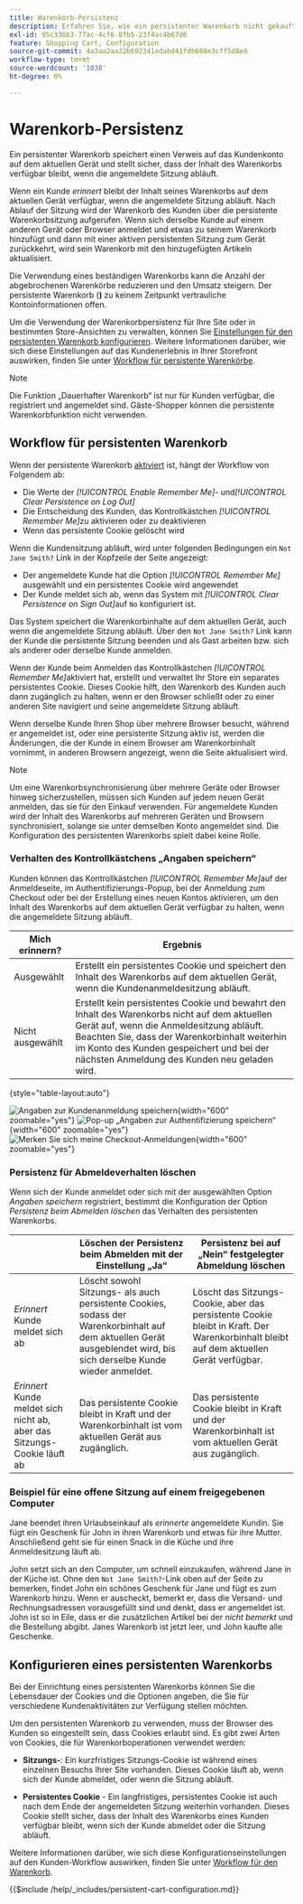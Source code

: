 ```yaml
---
title: Warenkorb-Persistenz
description: Erfahren Sie, wie ein persistenter Warenkorb nicht gekaufte Artikel im Warenkorb nachverfolgt und die Informationen für den nächsten Besuch des Kunden speichert.
exl-id: 95c336b3-77ac-4cf6-8fb5-23f4ac4b67d6
feature: Shopping Cart, Configuration
source-git-commit: 4a3aa2aa32b692341edabd41fdb608e3cff5d8e0
workflow-type: tm+mt
source-wordcount: '1038'
ht-degree: 0%

---
```


# Warenkorb-Persistenz

Ein persistenter Warenkorb speichert einen Verweis auf das Kundenkonto auf dem aktuellen Gerät und stellt sicher, dass der Inhalt des Warenkorbs verfügbar bleibt, wenn die angemeldete Sitzung abläuft.

Wenn ein Kunde _erinnert_ bleibt der Inhalt seines Warenkorbs auf dem aktuellen Gerät verfügbar, wenn die angemeldete Sitzung abläuft. Nach Ablauf der Sitzung wird der Warenkorb des Kunden über die persistente Warenkorbsitzung aufgerufen. Wenn sich derselbe Kunde auf einem anderen Gerät oder Browser anmeldet und etwas zu seinem Warenkorb hinzufügt und dann mit einer aktiven persistenten Sitzung zum Gerät zurückkehrt, wird sein Warenkorb mit den hinzugefügten Artikeln aktualisiert.

Die Verwendung eines beständigen Warenkorbs kann die Anzahl der abgebrochenen Warenkörbe reduzieren und den Umsatz steigern. Der persistente Warenkorb (**)** zu keinem Zeitpunkt vertrauliche Kontoinformationen offen.

Um die Verwendung der Warenkorbpersistenz für Ihre Site oder in bestimmten Store-Ansichten zu verwalten, können Sie [Einstellungen für den persistenten Warenkorb konfigurieren](#configure-a-persistent-cart). Weitere Informationen darüber, wie sich diese Einstellungen auf das Kundenerlebnis in Ihrer Storefront auswirken, finden Sie unter [Workflow für persistente Warenkörbe](#persistent-cart-workflow).

>[!NOTE]
>
>Die Funktion „Dauerhafter Warenkorb“ ist nur für Kunden verfügbar, die registriert und angemeldet sind. Gäste-Shopper können die persistente Warenkorbfunktion nicht verwenden.

## Workflow für persistenten Warenkorb

Wenn der persistente Warenkorb [aktiviert](#configure-a-persistent-cart) ist, hängt der Workflow von Folgendem ab:

- Die Werte der _[!UICONTROL Enable Remember Me]_- und&#x200B;_[!UICONTROL Clear Persistence on Log Out]_
- Die Entscheidung des Kunden, das Kontrollkästchen _[!UICONTROL Remember Me]_&#x200B;zu aktivieren oder zu deaktivieren
- Wenn das persistente Cookie gelöscht wird

Wenn die Kundensitzung abläuft, wird unter folgenden Bedingungen ein `Not Jane Smith?` Link in der Kopfzeile der Seite angezeigt:
- Der angemeldete Kunde hat die Option _[!UICONTROL Remember Me]_&#x200B;ausgewählt und ein persistentes Cookie wird angewendet
- Der Kunde meldet sich ab, wenn das System mit _[!UICONTROL Clear Persistence on Sign Out]_&#x200B;auf `No` konfiguriert ist.

Das System speichert die Warenkorbinhalte auf dem aktuellen Gerät, auch wenn die angemeldete Sitzung abläuft. Über den `Not Jane Smith?` Link kann der Kunde die persistente Sitzung beenden und als Gast arbeiten bzw. sich als anderer oder derselbe Kunde anmelden.

Wenn der Kunde beim Anmelden das Kontrollkästchen _[!UICONTROL Remember Me]_&#x200B;aktiviert hat, erstellt und verwaltet Ihr Store ein separates persistentes Cookie. Dieses Cookie hilft, den Warenkorb des Kunden auch dann zugänglich zu halten, wenn er den Browser schließt oder zu einer anderen Site navigiert und seine angemeldete Sitzung abläuft.

Wenn derselbe Kunde Ihren Shop über mehrere Browser besucht, während er angemeldet ist, oder eine persistente Sitzung aktiv ist, werden die Änderungen, die der Kunde in einem Browser am Warenkorbinhalt vornimmt, in anderen Browsern angezeigt, wenn die Seite aktualisiert wird.

>[!NOTE]
>
>Um eine Warenkorbsynchronisierung über mehrere Geräte oder Browser hinweg sicherzustellen, müssen sich Kunden auf jedem neuen Gerät anmelden, das sie für den Einkauf verwenden. Für angemeldete Kunden wird der Inhalt des Warenkorbs auf mehreren Geräten und Browsern synchronisiert, solange sie unter demselben Konto angemeldet sind. Die Konfiguration des persistenten Warenkorbs spielt dabei keine Rolle.

### Verhalten des Kontrollkästchens „Angaben speichern“

Kunden können das Kontrollkästchen _[!UICONTROL Remember Me]_&#x200B;auf der Anmeldeseite, im Authentifizierungs-Popup, bei der Anmeldung zum Checkout oder bei der Erstellung eines neuen Kontos aktivieren, um den Inhalt des Warenkorbs auf dem aktuellen Gerät verfügbar zu halten, wenn die angemeldete Sitzung abläuft.

| Mich erinnern? | Ergebnis |
| ------------ |  ------ |
| Ausgewählt | Erstellt ein persistentes Cookie und speichert den Inhalt des Warenkorbs auf dem aktuellen Gerät, wenn die Kundenanmeldesitzung abläuft. |
| Nicht ausgewählt | Erstellt kein persistentes Cookie und bewahrt den Inhalt des Warenkorbs nicht auf dem aktuellen Gerät auf, wenn die Anmeldesitzung abläuft. Beachten Sie, dass der Warenkorbinhalt weiterhin im Konto des Kunden gespeichert und bei der nächsten Anmeldung des Kunden neu geladen wird. |

{style="table-layout:auto"}

![Angaben zur Kundenanmeldung speichern](./assets/remember-me-customer-login.png){width="600" zoomable="yes"}
![Pop-up „Angaben zur Authentifizierung speichern“](./assets/remember-me-authentication-pop-up.png){width="600" zoomable="yes"}
![Merken Sie sich meine Checkout-Anmeldungen](./assets/remember-me-checkout-sign-ins.png){width="600" zoomable="yes"}

### Persistenz für Abmeldeverhalten löschen

Wenn sich der Kunde anmeldet oder sich mit der ausgewählten Option _Angaben speichern_ registriert, bestimmt die Konfiguration der Option _Persistenz beim Abmelden löschen_ das Verhalten des persistenten Warenkorbs.

|  | Löschen der Persistenz beim Abmelden mit der Einstellung „Ja“ | Persistenz bei auf „Nein“ festgelegter Abmeldung löschen |
| ------ | ------ | ------ |
| _Erinnert_ Kunde meldet sich ab | Löscht sowohl Sitzungs- als auch persistente Cookies, sodass der Warenkorbinhalt auf dem aktuellen Gerät ausgeblendet wird, bis sich derselbe Kunde wieder anmeldet. | Löscht das Sitzungs-Cookie, aber das persistente Cookie bleibt in Kraft. Der Warenkorbinhalt bleibt auf dem aktuellen Gerät verfügbar. |
| _Erinnert_ Kunde meldet sich nicht ab, aber das Sitzungs-Cookie läuft ab | Das persistente Cookie bleibt in Kraft und der Warenkorbinhalt ist vom aktuellen Gerät aus zugänglich. | Das persistente Cookie bleibt in Kraft und der Warenkorbinhalt ist vom aktuellen Gerät aus zugänglich. |

### Beispiel für eine offene Sitzung auf einem freigegebenen Computer

Jane beendet ihren Urlaubseinkauf als _erinnerte_ angemeldete Kundin. Sie fügt ein Geschenk für John in ihren Warenkorb und etwas für ihre Mutter. Anschließend geht sie für einen Snack in die Küche und ihre Anmeldesitzung läuft ab.

John setzt sich an den Computer, um schnell einzukaufen, während Jane in der Küche ist. Ohne den `Not Jane Smith?`-Link oben auf der Seite zu bemerken, findet John ein schönes Geschenk für Jane und fügt es zum Warenkorb hinzu. Wenn er auscheckt, bemerkt er, dass die Versand- und Rechnungsadressen vorausgefüllt sind und denkt, dass er angemeldet ist. John ist so in Eile, dass er die zusätzlichen Artikel bei der _nicht bemerkt_ und die Bestellung abgibt. Janes Warenkorb ist jetzt leer, und John kaufte alle Geschenke.

## Konfigurieren eines persistenten Warenkorbs

Bei der Einrichtung eines persistenten Warenkorbs können Sie die Lebensdauer der Cookies und die Optionen angeben, die Sie für verschiedene Kundenaktivitäten zur Verfügung stellen möchten.

Um den persistenten Warenkorb zu verwenden, muss der Browser des Kunden so eingestellt sein, dass Cookies erlaubt sind. Es gibt zwei Arten von Cookies, die für Warenkorboperationen verwendet werden:

- **Sitzungs-**: Ein kurzfristiges Sitzungs-Cookie ist während eines einzelnen Besuchs Ihrer Site vorhanden. Dieses Cookie läuft ab, wenn sich der Kunde abmeldet, oder wenn die Sitzung abläuft.

- **Persistentes Cookie** - Ein langfristiges, persistentes Cookie ist auch nach dem Ende der angemeldeten Sitzung weiterhin vorhanden. Dieses Cookie stellt sicher, dass der Inhalt des Warenkorbs eines Kunden verfügbar bleibt, wenn sich der Kunde abmeldet oder die Sitzung abläuft.

Weitere Informationen darüber, wie sich diese Konfigurationseinstellungen auf den Kunden-Workflow auswirken, finden Sie unter [Workflow für den Warenkorb](#persistent-cart-workflow).

{{$include /help/_includes/persistent-cart-configuration.md}}

<!-- Last updated from includes: 2024-10-31 10:02:14 -->
